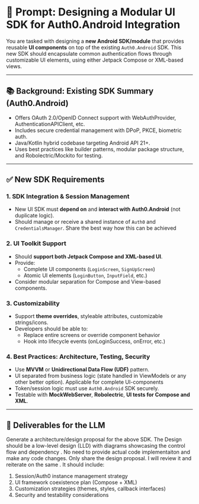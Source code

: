 # 🧠 Prompt: Designing a Modular UI SDK for Auth0.Android Integration

You are tasked with designing a **new Android SDK/module** that provides reusable **UI components** on top of the existing `Auth0.Android` SDK. This new SDK should encapsulate common authentication flows through customizable UI elements, using either Jetpack Compose or XML-based views.

---

## 📚 Background: Existing SDK Summary (Auth0.Android)

- Offers OAuth 2.0/OpenID Connect support with WebAuthProvider, AuthenticationAPIClient, etc.
- Includes secure credential management with DPoP, PKCE, biometric auth.
- Java/Kotlin hybrid codebase targeting Android API 21+.
- Uses best practices like builder patterns, modular package structure, and Robolectric/Mockito for testing.

---

## ✅ New SDK Requirements

### 1. SDK Integration & Session Management

- New UI SDK must **depend on** and **interact with Auth0.Android** (not duplicate logic).
- Should manage or receive a shared instance of `Auth0` and `CredentialsManager`. Share the best way how this can be achieved

### 2. UI Toolkit Support

- Should **support both Jetpack Compose and XML-based UI**.
- Provide:
  - Complete UI components (`LoginScreen`, `SignUpScreen`)
  - Atomic UI elements (`LoginButton`, `InputField`, etc.)
- Consider modular separation for Compose and View-based components.

### 3. Customizability

- Support **theme overrides**, styleable attributes, customizable strings/icons.
- Developers should be able to:
  - Replace entire screens or override component behavior
  - Hook into lifecycle events (onLoginSuccess, onError, etc.)

### 4. Best Practices: Architecture, Testing, Security

- Use **MVVM** or **Unidirectional Data Flow (UDF)** pattern.
- UI separated from business logic (state handled in ViewModels or any other better option). Applicable for complete UI-components
- Token/session logic must use `Auth0.Android` SDK securely.
- Testable with **MockWebServer**, **Robolectric**, **UI tests for Compose and XML**.

---


## 📌 Deliverables for the LLM

Generate a architecture/design proposal for the above SDK. The Design should be a low-level design (LLD) with diagrams showcasing the control flow and dependency . No need to provide actual code implementaiton and make any code changes. Only share the design proposal. I will review it and reiterate on the same .  It should include:

1. Session/Auth0 instance management strategy
2. UI framework coexistence plan (Compose + XML)
3. Customization strategies (themes, styles, callback interfaces)
4. Security and testability considerations


